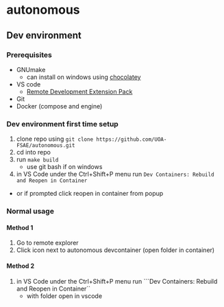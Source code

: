# autonomous

## Dev environment
### Prerequisites
- GNUmake
  - can install on windows using [chocolatey](https://chocolatey.org/install#generic)
- VS code
  - [Remote Development Extension Pack](https://vscode.dev/github/UOA-FSAE/autonomous/blob/c73088e44093aeaae48ef29d6cef836453db4acfcode-remote-extensionpack\extension) 
- Git
- Docker (compose and engine)

### Dev environment first time setup
1. clone repo using ```git clone https://github.com/UOA-FSAE/autonomous.git```
2. cd into repo
3. run ```make build```
   - use git bash if on windows
4. in VS Code under the Ctrl+Shift+P menu run ```Dev Containers: Rebuild and Reopen in Container```
- or if prompted click reopen in container from popup

### Normal usage
#### Method 1
1. Go to remote explorer
2. Click icon next to autonomous devcontainer (open folder in container)

#### Method 2
1. in VS Code under the Ctrl+Shift+P menu run ```Dev Containers: Rebuild and Reopen in Container``
   - with folder open in vscode
